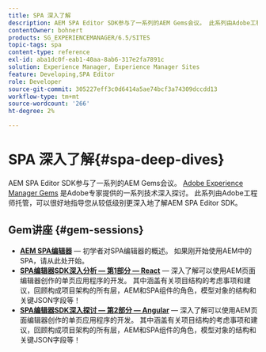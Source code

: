 ```yaml
---
title: SPA 深入了解
description: AEM SPA Editor SDK参与了一系列的AEM Gems会议。 此系列由Adobe工程师托管，可以很好地指导您从较低级别深入了解由Adobe工程师托管的AEM SPA Editor SDK。
contentOwner: bohnert
products: SG_EXPERIENCEMANAGER/6.5/SITES
topic-tags: spa
content-type: reference
exl-id: aba1dc0f-eab1-40aa-8ab6-317e2fa7891c
solution: Experience Manager, Experience Manager Sites
feature: Developing,SPA Editor
role: Developer
source-git-commit: 305227eff3c0d6414a5ae74bcf3a74309dccdd13
workflow-type: tm+mt
source-wordcount: '266'
ht-degree: 2%

---
```


# SPA 深入了解{#spa-deep-dives}

AEM SPA Editor SDK参与了一系列的AEM Gems会议。 [Adobe Experience Manager Gems](https://helpx.adobe.com/experience-manager/kt/eseminars/gems/aem-index.html) 是Adobe专家提供的一系列技术深入探讨。 此系列由Adobe工程师托管，可以很好地指导您从较低级别更深入地了解AEM SPA Editor SDK。

## Gem讲座 {#gem-sessions}

* **[AEM SPA编辑器](https://helpx.adobe.com/experience-manager/kt/eseminars/gems/aem-spa-editor.html)**  — 初学者对SPA编辑器的概述。 如果刚开始使用AEM中的SPA，请从此处开始。
* **[SPA编辑器SDK深入分析 — 第1部分 — React](https://helpx.adobe.com/experience-manager/kt/eseminars/gems/SPA-Editor-SDK-Deep-Dive-React.html)**  — 深入了解可以使用AEM页面编辑器创作的单页应用程序的开发。 其中涵盖有关项目结构的考虑事项和建议，回顾构成项目架构的所有层，AEM和SPA组件的角色，模型对象的结构和关键JSON字段等！
* **[SPA编辑器SDK深入探讨 — 第2部分 — Angular](https://helpx.adobe.com/experience-manager/kt/eseminars/gems/SPA-Editor-SDK-Deep-Dive-Angular.html)**  — 深入了解可以使用AEM页面编辑器创作的单页应用程序的开发。 其中涵盖有关项目结构的考虑事项和建议，回顾构成项目架构的所有层，AEM和SPA组件的角色，模型对象的结构和关键JSON字段等！
